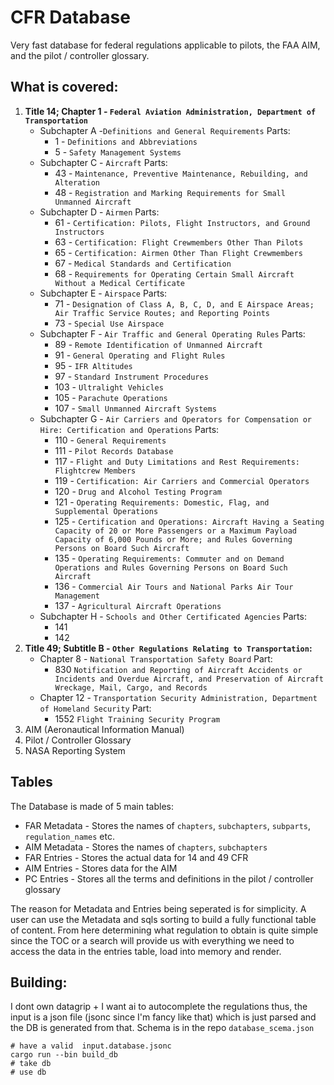 # CFR Database

Very fast database for federal regulations applicable to pilots, the FAA AIM, and the pilot / controller glossary.

## What is covered:

1. **Title 14; Chapter 1 - `Federal Aviation Administration, Department of Transportation`**
    - Subchapter A -`Definitions and General Requirements` Parts:
        - 1 - `Definitions and Abbreviations`
        - 5 - `Safety Management Systems`
    - Subchapter C - `Aircraft` Parts:
        - 43 - `Maintenance, Preventive Maintenance, Rebuilding, and Alteration`
        - 48 - `Registration and Marking Requirements for Small Unmanned Aircraft`
    - Subchapter D - `Airmen` Parts:
        - 61 - `Certification: Pilots, Flight Instructors, and Ground Instructors`
        - 63 - `Certification: Flight Crewmembers Other Than Pilots`
        - 65 - `Certification: Airmen Other Than Flight Crewmembers`
        - 67 - `Medical Standards and Certification`
        - 68 - `Requirements for Operating Certain Small Aircraft Without a Medical Certificate`
    - Subchapter E - `Airspace` Parts:
        - 71 - `Designation of Class A, B, C, D, and E Airspace Areas; Air Traffic Service Routes; and Reporting Points`
        - 73 - `Special Use Airspace`
    - Subchapter F - `Air Traffic and General Operating Rules` Parts:
        - 89 - `Remote Identification of Unmanned Aircraft`
        - 91 - `General Operating and Flight Rules`
        - 95 - `IFR Altitudes`
        - 97 - `Standard Instrument Procedures`
        - 103 - `Ultralight Vehicles`
        - 105 - `Parachute Operations`
        - 107 - `Small Unmanned Aircraft Systems`
    - Subchapter G - `Air Carriers and Operators for Compensation or Hire: Certification and Operations` Parts:
        - 110 - `General Requirements`
        - 111 - `Pilot Records Database`
        - 117 - `Flight and Duty Limitations and Rest Requirements: Flightcrew Members`
        - 119 - `Certification: Air Carriers and Commercial Operators`
        - 120 - `Drug and Alcohol Testing Program`
        - 121 - `Operating Requirements: Domestic, Flag, and Supplemental Operations`
        - 125 -
          `Certification and Operations: Aircraft Having a Seating Capacity of 20 or More Passengers or a Maximum Payload Capacity of 6,000 Pounds or More; and Rules Governing Persons on Board Such Aircraft`
        - 135 - `Operating Requirements: Commuter and on Demand Operations and Rules Governing Persons on Board Such Aircraft`
        - 136 - `Commercial Air Tours and National Parks Air Tour Management`
        - 137 - `Agricultural Aircraft Operations`
    - Subchapter H - `Schools and Other Certificated Agencies` Parts:
        - 141
        - 142
2. **Title 49; Subtitle B - `Other Regulations Relating to Transportation`:**
    - Chapter 8 - `National Transportation Safety Board` Part:
        - 830 `Notification and Reporting of Aircraft Accidents or Incidents and Overdue Aircraft, and Preservation of Aircraft Wreckage, Mail, Cargo, and Records`
    - Chapter 12 - `Transportation Security Administration, Department of Homeland Security` Part:
        - 1552 `Flight Training Security Program`
3. AIM (Aeronautical Information Manual)
4. Pilot / Controller Glossary
5. NASA Reporting System

## Tables

The Database is made of 5 main tables:

- FAR Metadata - Stores the names of `chapters`, `subchapters`, `subparts`, `regulation_names` etc.
- AIM Metadata - Stores the names of `chapters`, `subchapters`
- FAR Entries - Stores the actual data for 14 and 49 CFR
- AIM Entries - Stores data for the AIM
- PC Entries - Stores all the terms and definitions in the pilot / controller glossary

The reason for Metadata and Entries being seperated is for simplicity. A user can use the Metadata and sqls sorting to build a fully functional table of content. From here determining what regulation
to obtain is quite simple since the TOC or a search will provide us with everything we need to access the data in the entries table, load into memory and render.

## Building:

I dont own datagrip + I want ai to autocomplete the regulations thus, the input is a json file (jsonc since I'm fancy like that) which is just parsed and the DB is generated from that. Schema is in
the repo `database_scema.json`

```shell
# have a valid  input.database.jsonc
cargo run --bin build_db
# take db
# use db
```